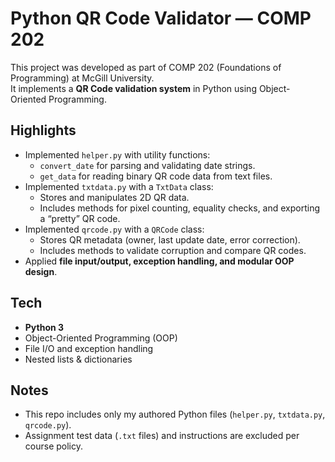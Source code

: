# Python QR Code Validator — COMP 202

This project was developed as part of COMP 202 (Foundations of Programming) at McGill University.  
It implements a **QR Code validation system** in Python using Object-Oriented Programming.

## Highlights
- Implemented `helper.py` with utility functions:
  - `convert_date` for parsing and validating date strings.
  - `get_data` for reading binary QR code data from text files.
- Implemented `txtdata.py` with a `TxtData` class:
  - Stores and manipulates 2D QR data.
  - Includes methods for pixel counting, equality checks, and exporting a “pretty” QR code.
- Implemented `qrcode.py` with a `QRCode` class:
  - Stores QR metadata (owner, last update date, error correction).
  - Includes methods to validate corruption and compare QR codes.
- Applied **file input/output, exception handling, and modular OOP design**.

## Tech
- **Python 3**
- Object-Oriented Programming (OOP)
- File I/O and exception handling
- Nested lists & dictionaries

## Notes
- This repo includes only my authored Python files (`helper.py`, `txtdata.py`, `qrcode.py`).  
- Assignment test data (`.txt` files) and instructions are excluded per course policy.
